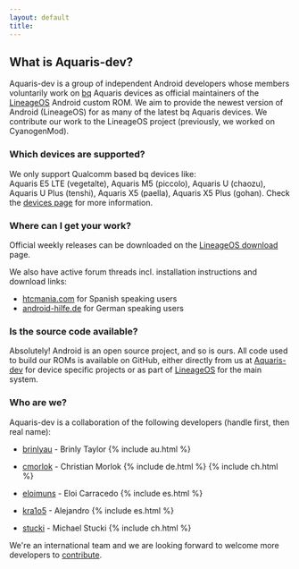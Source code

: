 ```yaml
---
layout: default
title:
---
```


## What is Aquaris-dev?

Aquaris-dev is a group of independent Android developers whose members voluntarily work on [bq](https://www.bq.com/) Aquaris devices as official maintainers of the [LineageOS](http://lineageos.org/) Android <nobr>custom ROM</nobr>. We aim to provide the newest version of Android (LineageOS) for as many of the latest bq Aquaris devices. We contribute our work to the LineageOS project (previously, we worked on CyanogenMod).

### Which devices are supported?

We only support Qualcomm based bq devices like: <nobr>Aquaris E5 LTE (vegetalte)</nobr>, <nobr>Aquaris M5 (piccolo)</nobr>, <nobr>Aquaris U (chaozu)</nobr>, <nobr>Aquaris U Plus (tenshi)</nobr>, <nobr>Aquaris X5 (paella)</nobr>, <nobr>Aquaris X5 Plus (gohan)</nobr>.
Check the [devices page](/devices.html) for more information. 

### Where can I get your work?

Official weekly releases can be downloaded on the [LineageOS download](https://download.lineageos.org) page.

We also have active forum threads incl. installation instructions and download links:

- [htcmania.com](http://www.htcmania.com/forumdisplay.php?f=2091) for Spanish speaking users
- [android-hilfe.de](http://www.android-hilfe.de/forum/bq-forum.2047/) for German speaking users

### Is the source code available?

Absolutely! Android is an open source project, and so is ours. All code used to build our ROMs is available on GitHub, either directly from us at [Aquaris-dev](https://github.com/aquaris-dev) for device specific projects or as part of [LineageOS](https://github.com/lineageos) for the main system.

### Who are we?

Aquaris-dev is a collaboration of the following developers (handle first, then real name): 

- [brinlyau](https://github.com/brinlyau) - Brinly Taylor {% include au.html %}

- [cmorlok](https://github.com/cmorlok) - Christian Morlok {% include de.html %} {% include ch.html %}

- [eloimuns](https://github.com/eloimuns) - Eloi Carracedo {% include es.html %}

- [kra1o5](https://github.com/kra1o5) - Alejandro {% include es.html %}

- [stucki](https://github.com/stucki) - Michael Stucki {% include ch.html %}

We're an international team and we are looking forward to welcome more developers to [contribute](/contribute.html).
